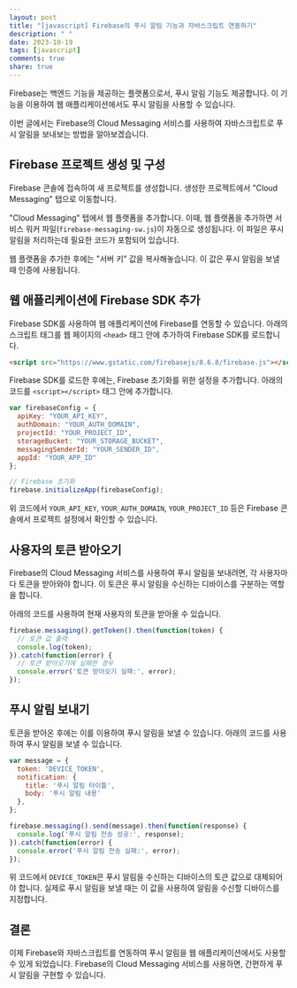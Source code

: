 ```yaml
---
layout: post
title: "[javascript] Firebase의 푸시 알림 기능과 자바스크립트 연동하기"
description: " "
date: 2023-10-19
tags: [javascript]
comments: true
share: true
---
```


Firebase는 백엔드 기능을 제공하는 플랫폼으로서, 푸시 알림 기능도 제공합니다. 이 기능을 이용하여 웹 애플리케이션에서도 푸시 알림을 사용할 수 있습니다.

이번 글에서는 Firebase의 Cloud Messaging 서비스를 사용하여 자바스크립트로 푸시 알림을 보내보는 방법을 알아보겠습니다.

## Firebase 프로젝트 생성 및 구성

Firebase 콘솔에 접속하여 새 프로젝트를 생성합니다. 생성한 프로젝트에서 "Cloud Messaging" 탭으로 이동합니다.

"Cloud Messaging" 탭에서 웹 플랫폼을 추가합니다. 이때, 웹 플랫폼을 추가하면 서비스 워커 파일(`firebase-messaging-sw.js`)이 자동으로 생성됩니다. 이 파일은 푸시 알림을 처리하는데 필요한 코드가 포함되어 있습니다.

웹 플랫폼을 추가한 후에는 "서버 키" 값을 복사해놓습니다. 이 값은 푸시 알림을 보낼 때 인증에 사용됩니다.

## 웹 애플리케이션에 Firebase SDK 추가

Firebase SDK를 사용하여 웹 애플리케이션에 Firebase를 연동할 수 있습니다. 아래의 스크립트 태그를 웹 페이지의 `<head>` 태그 안에 추가하여 Firebase SDK를 로드합니다.

```html
<script src="https://www.gstatic.com/firebasejs/8.6.8/firebase.js"></script>
```

Firebase SDK를 로드한 후에는, Firebase 초기화를 위한 설정을 추가합니다. 아래의 코드를 `<script></script>` 태그 안에 추가합니다.

```javascript
var firebaseConfig = {
  apiKey: "YOUR_API_KEY",
  authDomain: "YOUR_AUTH_DOMAIN",
  projectId: "YOUR_PROJECT_ID",
  storageBucket: "YOUR_STORAGE_BUCKET",
  messagingSenderId: "YOUR_SENDER_ID",
  appId: "YOUR_APP_ID"
};

// Firebase 초기화
firebase.initializeApp(firebaseConfig);
```

위 코드에서 `YOUR_API_KEY`, `YOUR_AUTH_DOMAIN`, `YOUR_PROJECT_ID` 등은 Firebase 콘솔에서 프로젝트 설정에서 확인할 수 있습니다.

## 사용자의 토큰 받아오기

Firebase의 Cloud Messaging 서비스를 사용하여 푸시 알림을 보내려면, 각 사용자마다 토큰을 받아와야 합니다. 이 토큰은 푸시 알림을 수신하는 디바이스를 구분하는 역할을 합니다. 

아래의 코드를 사용하여 현재 사용자의 토큰을 받아올 수 있습니다.

```javascript
firebase.messaging().getToken().then(function(token) {
  // 토큰 값 출력
  console.log(token);
}).catch(function(error) {
  // 토큰 받아오기에 실패한 경우
  console.error('토큰 받아오기 실패:', error);
});
```

## 푸시 알림 보내기

토큰을 받아온 후에는 이를 이용하여 푸시 알림을 보낼 수 있습니다. 아래의 코드를 사용하여 푸시 알림을 보낼 수 있습니다.

```javascript
var message = {
  token: 'DEVICE_TOKEN',
  notification: {
    title: '푸시 알림 타이틀',
    body: '푸시 알림 내용'
  },
};

firebase.messaging().send(message).then(function(response) {
  console.log('푸시 알림 전송 성공:', response);
}).catch(function(error) {
  console.error('푸시 알림 전송 실패:', error);
});
```

위 코드에서 `DEVICE_TOKEN`은 푸시 알림을 수신하는 디바이스의 토큰 값으로 대체되어야 합니다. 실제로 푸시 알림을 보낼 때는 이 값을 사용하여 알림을 수신할 디바이스를 지정합니다.

## 결론

이제 Firebase와 자바스크립트를 연동하여 푸시 알림을 웹 애플리케이션에서도 사용할 수 있게 되었습니다. Firebase의 Cloud Messaging 서비스를 사용하면, 간편하게 푸시 알림을 구현할 수 있습니다.